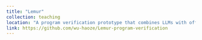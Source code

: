```yaml
---
title: "Lemur"
collection: teaching
location: "A program verification prototype that combines LLMs with off-the-shelf program verifiers"
link: https://github.com/wu-haoze/Lemur-program-verification
---
```


